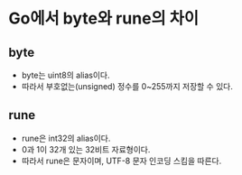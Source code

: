 # Go에서 byte와 rune의 차이

## byte
* byte는 uint8의 alias이다. 
* 따라서 부호없는(unsigned) 정수를 0~255까지 저장할 수 있다. 

## rune
* rune은 int32의 alias이다.
* 0과 1이 32개 있는 32비트 자료형이다.
* 따라서 rune은 문자이며, UTF-8 문자 인코딩 스킴을 따른다.